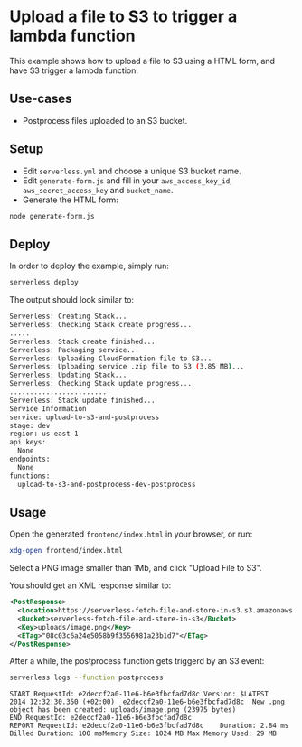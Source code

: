 <!--
title: 'AWS Upload a file to S3 to trigger a Lambda function example in NodeJS'
description: 'This example shows how to upload a file to S3 using a HTML form, and have S3 trigger a lambda function.'
layout: Doc
framework: v1
platform: AWS
language: nodeJS
authorLink: 'https://github.com/walgarch'
authorName: null
authorAvatar: 'https://avatars1.githubusercontent.com/u/32451330?v=4&s=140'
-->
# Upload a file to S3 to trigger a lambda function

This example shows how to upload a file to S3 using a HTML form, and have S3
trigger a lambda function.

## Use-cases

- Postprocess files uploaded to an S3 bucket.

## Setup

- Edit `serverless.yml` and choose a unique S3 bucket name.
- Edit `generate-form.js` and fill in your `aws_access_key_id`,
  `aws_secret_access_key` and `bucket_name`.
- Generate the HTML form:


```bash
node generate-form.js
```

## Deploy

In order to deploy the example, simply run:

```bash
serverless deploy
```

The output should look similar to:

```bash
Serverless: Creating Stack...
Serverless: Checking Stack create progress...
.....
Serverless: Stack create finished...
Serverless: Packaging service...
Serverless: Uploading CloudFormation file to S3...
Serverless: Uploading service .zip file to S3 (3.85 MB)...
Serverless: Updating Stack...
Serverless: Checking Stack update progress...
........................
Serverless: Stack update finished...
Service Information
service: upload-to-s3-and-postprocess
stage: dev
region: us-east-1
api keys:
  None
endpoints:
  None
functions:
  upload-to-s3-and-postprocess-dev-postprocess

```

## Usage

Open the generated `frontend/index.html` in your browser, or run:

```bash
xdg-open frontend/index.html
```

Select a PNG image smaller than 1Mb, and click "Upload File to S3".

You should get an XML response similar to:

```xml
<PostResponse>
  <Location>https://serverless-fetch-file-and-store-in-s3.s3.amazonaws.com/uploads%2Fimage.png</Location>
  <Bucket>serverless-fetch-file-and-store-in-s3</Bucket>
  <Key>uploads/image.png</Key>
  <ETag>"08c03c6a24e5058b9f3556981a23b1d7"</ETag>
</PostResponse>
```

After a while, the postprocess function gets triggerd by an S3 event:

```bash
serverless logs --function postprocess
```

```
START RequestId: e2deccf2a0-11e6-b6e3fbcfad7d8c Version: $LATEST
2014 12:32:30.350 (+02:00)	e2deccf2a0-11e6-b6e3fbcfad7d8c	New .png object has been created: uploads/image.png (23975 bytes)
END RequestId: e2deccf2a0-11e6-b6e3fbcfad7d8c
REPORT RequestId: e2deccf2a0-11e6-b6e3fbcfad7d8c	Duration: 2.84 ms	Billed Duration: 100 msMemory Size: 1024 MB	Max Memory Used: 29 MB
```
